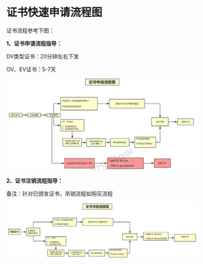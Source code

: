 # 证书快速申请流程图

证书流程参考下图：


**1、证书申请流程指导：**

DV类型证书：20分钟左右下发

OV、EV证书：5-7天


![](/images/operate/申请证书.png)


**2、证书注销流程指导：**

备注：针对已颁发证书，吊销流程如购买流程


![](/images/operate/吊销证书.png)
